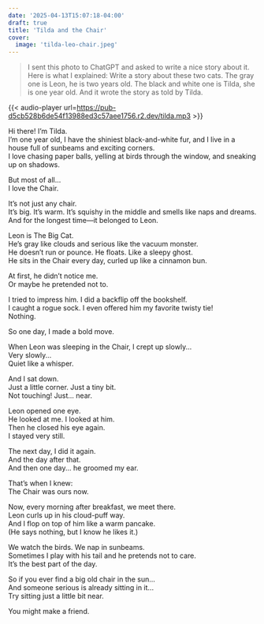 ```yaml
---
date: '2025-04-13T15:07:18-04:00'
draft: true
title: 'Tilda and the Chair'
cover:
  image: 'tilda-leo-chair.jpeg'
---
```


> I sent this photo to ChatGPT and asked to write a nice story about it.
> Here is what I explained:
> Write a story about these two cats. The gray one is Leon, he is two years old. The black and white one is Tilda, she is one year old.
> And it wrote the story as told by Tilda.

{{< audio-player url=https://pub-d5cb528b6de54f13988ed3c57aee1756.r2.dev/tilda.mp3 >}}

Hi there! I’m Tilda.  
I’m one year old, I have the shiniest black-and-white fur, and I live in a house full of sunbeams and exciting corners.  
I love chasing paper balls, yelling at birds through the window, and sneaking up on shadows.  

But most of all...  
I love the Chair.  

It’s not just any chair.  
It’s big. It’s warm. It’s squishy in the middle and smells like naps and dreams.  
And for the longest time—it belonged to Leon.  

Leon is The Big Cat.  
He’s gray like clouds and serious like the vacuum monster.  
He doesn’t run or pounce. He floats. Like a sleepy ghost.  
He sits in the Chair every day, curled up like a cinnamon bun.  

At first, he didn’t notice me.  
Or maybe he pretended not to.  

I tried to impress him. I did a backflip off the bookshelf.  
I caught a rogue sock. I even offered him my favorite twisty tie!  
Nothing.  

So one day, I made a bold move.  

When Leon was sleeping in the Chair, I crept up slowly...  
Very slowly...  
Quiet like a whisper.  

And I sat down.  
Just a little corner. Just a tiny bit.  
Not touching! Just... near.  

Leon opened one eye.  
He looked at me. I looked at him.  
Then he closed his eye again.  
I stayed very still.  

The next day, I did it again.  
And the day after that.  
And then one day... he groomed my ear.  

That’s when I knew:  
The Chair was ours now.  

Now, every morning after breakfast, we meet there.  
Leon curls up in his cloud-puff way.  
And I flop on top of him like a warm pancake.  
(He says nothing, but I know he likes it.)  

We watch the birds. We nap in sunbeams.  
Sometimes I play with his tail and he pretends not to care.  
It’s the best part of the day.  

So if you ever find a big old chair in the sun...  
And someone serious is already sitting in it...  
Try sitting just a little bit near.  

You might make a friend.
